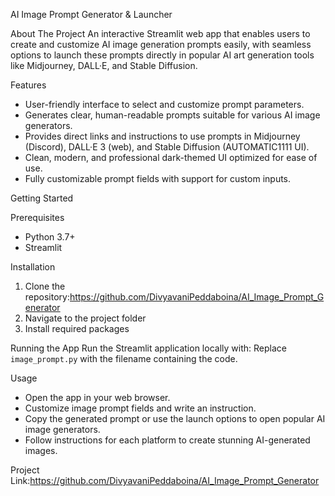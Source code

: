 AI Image Prompt Generator & Launcher

About The Project
An interactive Streamlit web app that enables users to create and customize AI image generation prompts easily, with seamless options to launch these prompts directly in popular AI art generation tools like Midjourney, DALL·E, and Stable Diffusion.

 Features
- User-friendly interface to select and customize prompt parameters.
- Generates clear, human-readable prompts suitable for various AI image generators.
- Provides direct links and instructions to use prompts in Midjourney (Discord), DALL·E 3 (web), and Stable Diffusion (AUTOMATIC1111 UI).
- Clean, modern, and professional dark-themed UI optimized for ease of use.
- Fully customizable prompt fields with support for custom inputs.

 Getting Started

Prerequisites
- Python 3.7+
- Streamlit

Installation
1. Clone the repository:https://github.com/DivyavaniPeddaboina/AI_Image_Prompt_Generator
2. Navigate to the project folder
3. Install required packages
   
Running the App
Run the Streamlit application locally with:
Replace `image_prompt.py` with the filename containing the code.

Usage
- Open the app in your web browser.
- Customize image prompt fields and write an instruction.
- Copy the generated prompt or use the launch options to open popular AI image generators.
- Follow instructions for each platform to create stunning AI-generated images.


Project Link:https://github.com/DivyavaniPeddaboina/AI_Image_Prompt_Generator





